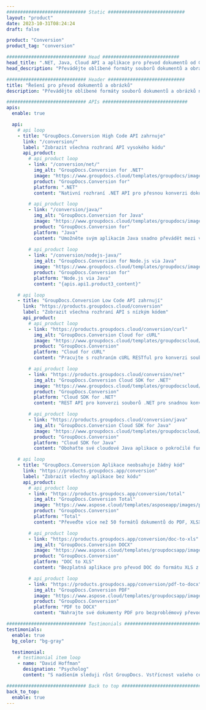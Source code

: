 ```yaml
---
############################# Static ############################
layout: "product"
date: 2023-10-31T08:24:24
draft: false

product: "Conversion"
product_tag: "conversion"

############################# Head ############################
head_title: ".NET, Java, Cloud API a aplikace pro převod dokumentů od GroupDocs"
head_description: "Převádějte oblíbené formáty souborů dokumentů a obrázků na jakékoli platformě pomocí řešení založených na aplikacích a rozhraních API."

############################# Header ############################
title: "Řešení pro převod dokumentů a obrázků"
description: "Převádějte oblíbené formáty souborů dokumentů a obrázků na jakékoli platformě pomocí řešení založených na aplikacích a rozhraních API."

############################# APIs ###############################
apis:
  enable: true

  api:
    # api loop
    - title: "GroupDocs.Conversion High Code API zahrnuje"
      link: "/conversion/"
      label: "Zobrazit všechna rozhraní API vysokého kódu"
      api_product:
        # api_product loop
        - link: "/conversion/net/"
          img_alt: "GroupDocs.Conversion for .NET"
          image: "https://www.groupdocs.cloud/templates/groupdocs/images/product-logos/groupdocs-conversion-net.png"
          product: "GroupDocs.Conversion for"
          platform: ".NET"
          content: "Nativní rozhraní .NET API pro přesnou konverzi dokumentů a obrazových formátů v libovolných typech aplikací .NET. Podporuje přidávání vodoznaků během převodu."

        # api_product loop
        - link: "/conversion/java/"
          img_alt: "GroupDocs.Conversion for Java"
          image: "https://www.groupdocs.cloud/templates/groupdocs/images/product-logos/groupdocs-conversion-java.png"
          product: "GroupDocs.Conversion for"
          platform: "Java"
          content: "Umožněte svým aplikacím Java snadno převádět mezi všemi standardními formáty dokumentů včetně Microsoft Office, PDF, HTML, obrázků a mnoha dalších."
          
        # api_product loop
        - link: "/conversion/nodejs-java/"
          img_alt: "GroupDocs.Conversion for Node.js via Java"
          image: "https://www.groupdocs.cloud/templates/groupdocs/images/product-logos/groupdocs-conversion-nodejs-java.png"
          product: "GroupDocs.Conversion for"
          platform: "Node.js via Java"
          content: "{apis.api1.product3_content}"

    # api loop
    - title: "GroupDocs.Conversion Low Code API zahrnují"
      link: "https://products.groupdocs.cloud/conversion"
      label: "Zobrazit všechna rozhraní API s nízkým kódem"
      api_product:
        # api_product loop
        - link: "https://products.groupdocs.cloud/conversion/curl"
          img_alt: "GroupDocs.Conversion Cloud for cURL"
          image: "https://www.groupdocs.cloud/templates/groupdocscloud/images/sdk/272x272/groupdocs_conversion-for-curl.png"
          product: "GroupDocs.Conversion"
          platform: "Cloud for cURL"
          content: "Pracujte s rozhraním cURL RESTful pro konverzi souborů API pro snadnou konverzi Microsoft Office, PDF, Email, Project, HTML a dalších běžných formátů souborů ve vašich aplikacích."

        # api_product loop
        - link: "https://products.groupdocs.cloud/conversion/net"
          img_alt: "GroupDocs.Conversion Cloud SDK for .NET"
          image: "https://www.groupdocs.cloud/templates/groupdocscloud/images/sdk/272x272/groupdocs_conversion-for-net.png"
          product: "GroupDocs.Conversion"
          platform: "Cloud SDK for .NET"
          content: "REST API pro konverzi souborů .NET pro snadnou konverzi Microsoft Office, PDF, Email, Project, HTML a dalších běžných formátů souborů na jakékoli platformě pomocí Cloud SDK."

        # api_product loop
        - link: "https://products.groupdocs.cloud/conversion/java"
          img_alt: "GroupDocs.Conversion Cloud SDK for Java"
          image: "https://www.groupdocs.cloud/templates/groupdocscloud/images/sdk/272x272/groupdocs_conversion-for-java.png"
          product: "GroupDocs.Conversion"
          platform: "Cloud SDK for Java"
          content: "Obohaťte své cloudové Java aplikace o pokročilé funkce převodu dokumentů na jakékoli platformě schopné volat REST API."

    # api loop
    - title: "GroupDocs.Conversion Aplikace neobsahuje žádný kód"
      link: "https://products.groupdocs.app/conversion"
      label: "Zobrazit všechny aplikace bez kódu"
      api_product:
        # api_product loop
        - link: "https://products.groupdocs.app/conversion/total"
          img_alt: "GroupDocs.Conversion Total"
          image: "https://www.aspose.cloud/templates/asposeapp/images/products/logo/aspose_conversion-app.png"
          product: "GroupDocs.Conversion"
          platform: "Total"
          content: "Převeďte více než 50 formátů dokumentů do PDF, XLSX, DOCX, XPS, HTML a dalších."

        # api_product loop
        - link: "https://products.groupdocs.app/conversion/doc-to-xls"
          img_alt: "GroupDocs.Conversion DOCX"
          image: "https://www.aspose.cloud/templates/groupdocsapp/images/products/logo/groupdocs_words-app.png"
          product: "GroupDocs.Conversion"
          platform: "DOC to XLS"
          content: "Bezplatná aplikace pro převod DOC do formátu XLS z libovolného webového prohlížeče."

        # api_product loop
        - link: "https://products.groupdocs.app/conversion/pdf-to-docx"
          img_alt: "GroupDocs.Conversion PDF"
          image: "https://www.aspose.cloud/templates/groupdocsapp/images/products/logo/groupdocs_pdf-app.png"
          product: "GroupDocs.Conversion"
          platform: "PDF to DOCX"
          content: "Nahrajte své dokumenty PDF pro bezproblémový převod do formátu Word (DOCX)."

############################# Testimonials ###############################
testimonials:
  enable: true
  bg_color: "bg-gray"

  testimonial:
    # testimonial item loop
    - name: "David Hoffman"
      designation: "Psycholog"
      content: "S nadšením sleduji růst GroupDocs. Vstřícnost vašeho celého týmu mi velmi pomohla, když mluvím s někým z GroupDocs, mohu zaručit, že někdo naslouchá a dělá věci."

############################# Back to top ###############################
back_to_top:
  enable: true
---
```

